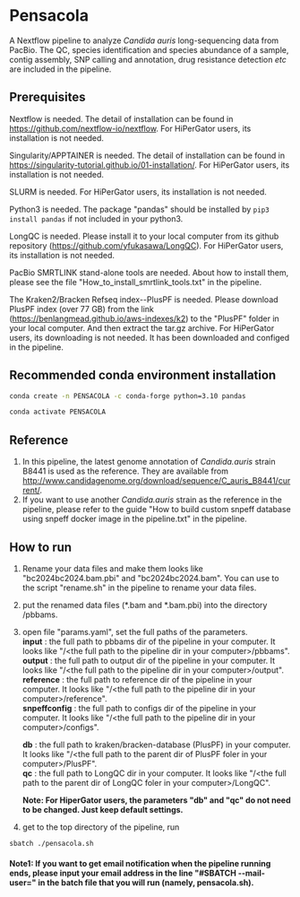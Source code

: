 # Pensacola
A Nextflow pipeline to analyze *Candida auris* long-sequencing data from PacBio. The QC, species identification and species abundance of a sample, contig assembly, SNP calling and annotation, drug resistance detection *etc* are included in the pipeline.  

## Prerequisites
Nextflow is needed. The detail of installation can be found in https://github.com/nextflow-io/nextflow. For HiPerGator users, its installation is not needed. 

Singularity/APPTAINER is needed. The detail of installation can be found in https://singularity-tutorial.github.io/01-installation/. For HiPerGator users, its installation is not needed.

SLURM is needed. For HiPerGator users, its installation is not needed.

Python3 is needed. The package "pandas" should be installed by ``` pip3 install pandas ``` if not included in your python3.

LongQC is needed. Please install it to your local computer from its github repository (https://github.com/yfukasawa/LongQC). For HiPerGator users, its installation is not needed.

PacBio SMRTLINK stand-alone tools are needed. About how to install them, please see the file "How_to_install_smrtlink_tools.txt" in the pipeline.

The Kraken2/Bracken Refseq index--PlusPF is needed. Please download PlusPF index (over 77 GB) from the link (https://benlangmead.github.io/aws-indexes/k2) to the "PlusPF" folder in your local computer. And then extract the tar.gz archive. For HiPerGator users, its downloading is not needed. It has been downloaded and configed in the pipeline.

## Recommended conda environment installation
   ```bash
   conda create -n PENSACOLA -c conda-forge python=3.10 pandas
   ```
   ```bash
   conda activate PENSACOLA
   ```

## Reference
1. In this pipeline, the latest genome annotation of *Candida.auris* strain B8441 is used as the reference. They are available from http://www.candidagenome.org/download/sequence/C_auris_B8441/current/.
2. If you want to use another *Candida.auris* strain as the reference in the pipeline, please refer to the guide "How to build custom snpeff database using snpeff docker image in the pipeline.txt" in the pipeline.

## How to run

1. Rename your data files and make them looks like "bc2024bc2024.bam.pbi" and "bc2024bc2024.bam". You can use to the script "rename.sh" in the pipeline to rename your data files.
2. put the renamed data files (*.bam and *.bam.pbi) into the directory /pbbams.
3. open file "params.yaml", set the full paths of the parameters.   
   **input** : the full path to pbbams dir of the pipeline in your computer. It looks like "/\<the full path to the pipeline dir in your computer\>/pbbams".    
   **output** : the full path to output dir of the pipeline in your computer. It looks like "/\<the full path to the pipeline dir in your computer\>/output".            
   **reference** : the full path to reference dir of the pipeline in your computer. It looks like "/\<the full path to the pipeline dir in your computer\>/reference".    
   **snpeffconfig** : the full path to configs dir of the pipeline in your computer. It looks like "/\<the full path to the pipeline dir in your computer\>/configs".      
          
   **db** : the full path to kraken/bracken-database (PlusPF) in your computer. It looks like "/\<the full path to the parent dir of PlusPF foler in your computer\>/PlusPF".    
   **qc** : the full path to LongQC dir in your computer. It looks like "/\<the full path to the parent dir of LongQC foler in your computer\>/LongQC".     
           
   **Note: For HiperGator users, the parameters "db" and "qc" do not need to be changed. Just keep default settings.**     

4. get to the top directory of the pipeline, run 
```bash
sbatch ./pensacola.sh
```
#### Note1: If you want to get email notification when the pipeline running ends, please input your email address in the line "#SBATCH --mail-user=<EMAIL>" in the batch file that you will run (namely, pensacola.sh). 

